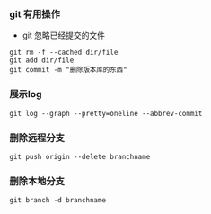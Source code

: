 ### git 有用操作
+ git 忽略已经提交的文件
```
git rm -f --cached dir/file
git add dir/file
git commit -m "删除版本库的东西"
```
### 展示log
`git log --graph --pretty=oneline --abbrev-commit`

### 删除远程分支
`git push origin --delete branchname`

### 删除本地分支
`git branch -d branchname`

